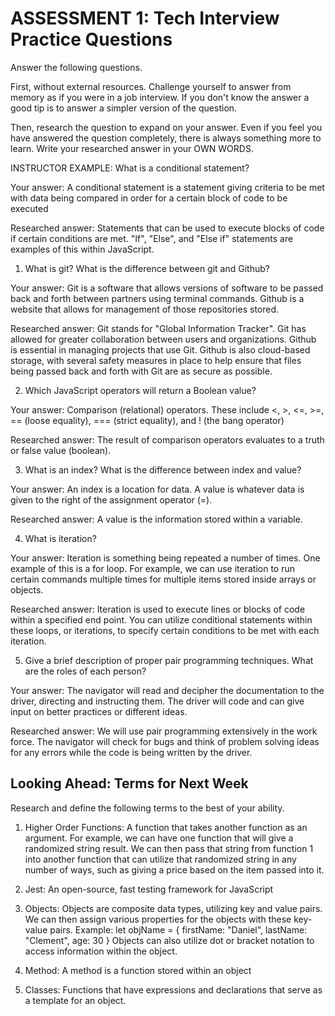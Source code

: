# ASSESSMENT 1: Tech Interview Practice Questions

Answer the following questions.

First, without external resources. Challenge yourself to answer from memory as if you were in a job interview. If you don't know the answer a good tip is to answer a simpler version of the question.

Then, research the question to expand on your answer. Even if you feel you have answered the question completely, there is always something more to learn. Write your researched answer in your OWN WORDS.

INSTRUCTOR EXAMPLE: What is a conditional statement?

Your answer: A conditional statement is a statement giving criteria to be met with data being compared in order for a certain block of code to be executed

Researched answer: Statements that can be used to execute blocks of code if certain conditions are met. "If", "Else", and "Else if" statements are examples of this within JavaScript.

1. What is git? What is the difference between git and Github?

Your answer: Git is a software that allows versions of software to be passed back and forth between partners using terminal commands. Github is a website that allows for management of those repositories stored.

Researched answer: Git stands for "Global Information Tracker". Git has allowed for greater collaboration between users and organizations. Github is essential in managing projects that use Git. Github is also cloud-based storage, with several safety measures in place to help ensure that files being passed back and forth with Git are as secure as possible.

2. Which JavaScript operators will return a Boolean value?

Your answer: Comparison (relational) operators. These include <, >, <=, >=, == (loose equality), === (strict equality), and ! (the bang operator)

Researched answer: The result of comparison operators evaluates to a truth or false value (boolean).

3. What is an index? What is the difference between index and value?

Your answer: An index is a location for data. A value is whatever data is given to the right of the assignment operator (=).

Researched answer: A value is the information stored within a variable. 

4. What is iteration?

Your answer: Iteration is something being repeated a number of times. One example of this is a for loop. For example, we can use iteration to run certain commands multiple times for multiple items stored inside arrays or objects.

Researched answer: Iteration is used to execute lines or blocks of code within a specified end point. You can utilize conditional statements within these loops, or iterations, to specify certain conditions to be met with each iteration.

5. Give a brief description of proper pair programming techniques. What are the roles of each person?

Your answer: The navigator will read and decipher the documentation to the driver, directing and instructing them. The driver will code and can give input on better practices or different ideas.

Researched answer: We will use pair programming extensively in the work force. The navigator will check for bugs and think of problem solving ideas for any errors while the code is being written by the driver.

## Looking Ahead: Terms for Next Week

Research and define the following terms to the best of your ability.

1. Higher Order Functions: A function that takes another function as an argument. For example, we can have one function that will give a randomized string result. We can then pass that string from function 1 into another function that can utilize that randomized string in any number of ways, such as giving a price based on the item passed into it.

2. Jest: An open-source, fast testing framework for JavaScript

3. Objects: Objects are composite data types, utilizing key and value pairs. We can then assign various properties for the objects with these key-value pairs. Example: 
    let objName = {
        firstName: "Daniel",
        lastName: "Clement",
        age: 30
    }
Objects can also utilize dot or bracket notation to access information within the object.

4. Method: A method is a function stored within an object

5. Classes: Functions that have expressions and declarations that serve as a template for an object.
